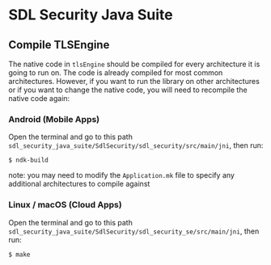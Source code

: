 # SDL Security Java Suite

## Compile TLSEngine
The native code in `tlsEngine` should be compiled for every architecture it is going to run on. The code is already compiled for most common architectures. However, if you want to run the library on other architectures or if you want to change the native code, you will need to recompile the native code again:

### Android (Mobile Apps)
Open the terminal and go to this path `sdl_security_java_suite/SdlSecurity/sdl_security/src/main/jni`, then run:
```
$ ndk-build
```
note:  you may need to modify the `Application.mk` file to specify any additional architectures to compile against

### Linux / macOS (Cloud Apps)
Open the terminal and go to this path `sdl_security_java_suite/SdlSecurity/sdl_security_se/src/main/jni`, then run:
```
$ make
```